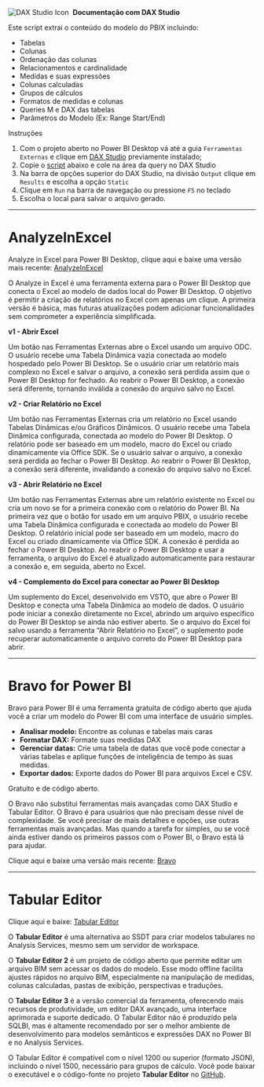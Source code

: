 <div style="display: flex; align-items: center;">
  <img src="https://img.shields.io/badge/DAX_Studio-52b5f7?style=for-the-badge&logo=dax&logoColor=white" alt="DAX Studio Icon" style="margin-right: 8px;">
  <strong>Documentação com DAX Studio</strong>
</div>


Este script extrai o conteúdo do modelo do PBIX incluindo:

- Tabelas
- Colunas
- Ordenação das colunas
- Relacionamentos e cardinalidade
- Medidas e suas expressões
- Colunas calculadas
- Grupos de cálculos
- Formatos de medidas e colunas
- Queries M e DAX das tabelas
- Parâmetros do Modelo (Ex: Range Start/End) 

Instruções 
1. Com o projeto aberto no Power BI Desktop vá até a guia `Ferramentas Externas` e clique em [DAX Studio](https://daxstudio.org/) previamente instalado;
2. Copie o [script](extrai-modelo-dax-studio.dax) abaixo e cole na área da query no DAX Studio
3. Na barra de opções superior do DAX Studio, na divisão `Output` clique em `Results` e escolha a opção `Static`
4. Clique em `Run` na barra de navegação ou pressione `F5` no teclado
5. Escolha o local para salvar o arquivo gerado.

---

# AnalyzeInExcel

Analyze in Excel para Power BI Desktop, clique aqui e baixe uma versão mais recente:  [AnalyzeInExcel](https://www.sqlbi.com/tools/analyze-in-excel-for-power-bi-desktop/) 

O Analyze in Excel é uma ferramenta externa para o Power BI Desktop que conecta o Excel ao modelo de dados local do Power BI Desktop. O objetivo é permitir a criação de relatórios no Excel com apenas um clique. A primeira versão é básica, mas futuras atualizações podem adicionar funcionalidades sem comprometer a experiência simplificada.

**v1 - Abrir Excel**

Um botão nas Ferramentas Externas abre o Excel usando um arquivo ODC.
O usuário recebe uma Tabela Dinâmica vazia conectada ao modelo hospedado pelo Power BI Desktop.
Se o usuário criar um relatório mais complexo no Excel e salvar o arquivo, a conexão será perdida assim que o Power BI Desktop for fechado.
Ao reabrir o Power BI Desktop, a conexão será diferente, tornando inválida a conexão do arquivo salvo no Excel.

**v2 - Criar Relatório no Excel**

Um botão nas Ferramentas Externas cria um relatório no Excel usando Tabelas Dinâmicas e/ou Gráficos Dinâmicos.
O usuário recebe uma Tabela Dinâmica configurada, conectada ao modelo do Power BI Desktop.
O relatório pode ser baseado em um modelo, macro do Excel ou criado dinamicamente via Office SDK.
Se o usuário salvar o arquivo, a conexão será perdida ao fechar o Power BI Desktop.
Ao reabrir o Power BI Desktop, a conexão será diferente, invalidando a conexão do arquivo salvo no Excel.

**v3 - Abrir Relatório no Excel**

Um botão nas Ferramentas Externas abre um relatório existente no Excel ou cria um novo se for a primeira conexão com o relatório do Power BI.
Na primeira vez que o botão for usado em um arquivo PBIX, o usuário recebe uma Tabela Dinâmica configurada e conectada ao modelo do Power BI Desktop.
O relatório inicial pode ser baseado em um modelo, macro do Excel ou criado dinamicamente via Office SDK.
A conexão é perdida ao fechar o Power BI Desktop.
Ao reabrir o Power BI Desktop e usar a ferramenta, o arquivo do Excel é atualizado automaticamente para restaurar a conexão e, em seguida, aberto no Excel.

**v4 - Complemento do Excel para conectar ao Power BI Desktop**

Um suplemento do Excel, desenvolvido em VSTO, que abre o Power BI Desktop e conecta uma Tabela Dinâmica ao modelo de dados.
O usuário pode iniciar a conexão diretamente no Excel, abrindo um arquivo específico do Power BI Desktop se ainda não estiver aberto.
Se o arquivo do Excel foi salvo usando a ferramenta “Abrir Relatório no Excel”, o suplemento pode recuperar automaticamente o arquivo correto do Power BI Desktop para abrir.

---

# Bravo for Power BI

Bravo para Power BI é uma ferramenta gratuita de código aberto que ajuda você a criar um modelo do Power BI com uma interface de usuário simples. 

  - **Analisar modelo:** Encontre as colunas e tabelas mais caras
  - **Formatar DAX:** Formate suas medidas DAX
  - **Gerenciar datas:** Crie uma tabela de datas que você pode conectar a várias tabelas e aplique funções de inteligência de tempo às suas medidas.
  - **Exportar dados:** Exporte dados do Power BI para arquivos Excel e CSV.

Gratuito e de código aberto.

O Bravo não substitui ferramentas mais avançadas como DAX Studio e Tabular Editor.
O Bravo é para usuários que não precisam desse nível de complexidade.
Se você precisar de mais detalhes e opções, use outras ferramentas mais avançadas.
Mas quando a tarefa for simples, ou se você ainda estiver dando os primeiros passos com o Power BI, o Bravo está lá para ajudar.

Clique aqui e baixe uma versão mais recente:  [Bravo](https://www.sqlbi.com/tools/bravo-for-power-bi/) 

---
# Tabular Editor

Clique aqui e baixe:  [Tabular Editor](https://www.sqlbi.com/tools/tabular-editor/)

O **Tabular Editor** é uma alternativa ao SSDT para criar modelos tabulares no Analysis Services, mesmo sem um servidor de workspace.

O **Tabular Editor 2** é um projeto de código aberto que permite editar um arquivo BIM sem acessar os dados do modelo. 
Esse modo offline facilita ajustes rápidos no arquivo BIM, especialmente na manipulação de medidas, colunas calculadas, pastas de exibição, perspectivas e traduções.

O **Tabular Editor 3** é a versão comercial da ferramenta, oferecendo mais recursos de produtividade, um editor DAX avançado, uma interface aprimorada e suporte dedicado. 
O Tabular Editor não é produzido pela SQLBI, mas é altamente recomendado por ser o melhor ambiente de desenvolvimento para modelos semânticos e expressões DAX no Power BI e no Analysis Services.

O Tabular Editor é compatível com o nível 1200 ou superior (formato JSON), incluindo o nível 1500, necessário para grupos de cálculo.
Você pode baixar o executável e o código-fonte no projeto **Tabular Editor** no [GitHub](https://github.com/TabularEditor/TabularEditor/releases/tag/2.25).


